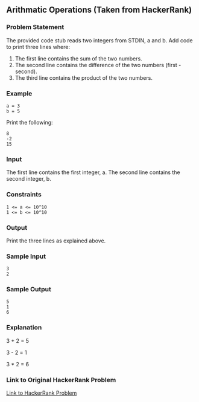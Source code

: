 ## Arithmatic Operations (Taken from HackerRank)

### Problem Statement

The provided code stub reads two integers from STDIN, a and b. Add code to print three lines where:

1. The first line contains the sum of the two numbers.
2. The second line contains the difference of the two numbers (first - second).
3. The third line contains the product of the two numbers.

### Example

```
a = 3
b = 5
```
Print the following:

```
8
-2
15
```
### Input

The first line contains the first integer, a.
The second line contains the second integer, b.

### Constraints

```
1 <= a <= 10^10
1 <= b <= 10^10
```

### Output

Print the three lines as explained above.

### Sample Input

```
3
2
```

### Sample Output

```
5
1
6
```

### Explanation

3 + 2 = 5

3 - 2 = 1

3 * 2 = 6

### Link to Original HackerRank Problem

[Link to HackerRank Problem](https://www.hackerrank.com/challenges/python-arithmetic-operators/problem?isFullScreen=true)
